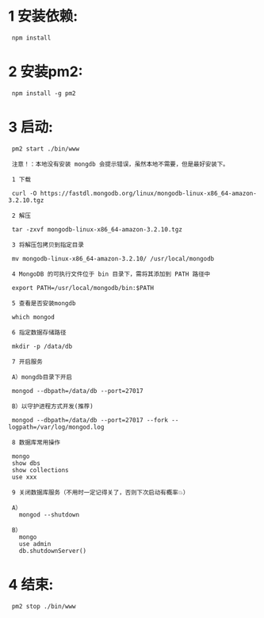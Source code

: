   # 1 安装依赖:
     npm install
     
  # 2 安装pm2:
     npm install -g pm2
     
  # 3 启动:
     pm2 start ./bin/www
     
     注意！：本地没有安装 mongdb 会提示错误，虽然本地不需要，但是最好安装下。
     
     1 下载  
     
     curl -O https://fastdl.mongodb.org/linux/mongodb-linux-x86_64-amazon-3.2.10.tgz

     2 解压  
     
     tar -zxvf mongodb-linux-x86_64-amazon-3.2.10.tgz

     3 将解压包拷贝到指定目录  
     
     mv mongodb-linux-x86_64-amazon-3.2.10/ /usr/local/mongodb

     4 MongoDB 的可执行文件位于 bin 目录下，需将其添加到 PATH 路径中  
     
     export PATH=/usr/local/mongodb/bin:$PATH

     5 查看是否安装mongdb  
     
     which mongod

     6 指定数据存储路径  
     
     mkdir -p /data/db

     7 开启服务  
     
     A）mongdb目录下开启  
     
     mongod --dbpath=/data/db --port=27017
     
     B）以守护进程方式开发(推荐)  
     
     mongod --dbpath=/data/db --port=27017 --fork --logpath=/var/log/mongod.log

     8 数据库常用操作  
     
     mongo
     show dbs
     show collections
     use xxx

     9 关闭数据库服务（不用时一定记得关了，否则下次启动有概率💥）  
     
     A）
       mongod --shutdown  
       
     B）
       mongo
       use admin
       db.shutdownServer()  
       
  # 4 结束:
     pm2 stop ./bin/www
